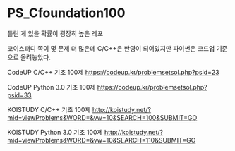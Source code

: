 # PS_Cfoundation100

틀린 게 있을 확률이 굉장히 높은 레포

코이스터디 쪽이 몇 문제 더 많은데 C/C++은 반영이 되어있지만 파이썬은 코드업 기준으로 올려놓았다.

CodeUP C/C++ 기초 100제
https://codeup.kr/problemsetsol.php?psid=23

CodeUP Python 3.0 기초 100제
https://codeup.kr/problemsetsol.php?psid=33

KOISTUDY C/C++ 기초 100제
http://koistudy.net/?mid=viewProblems&WORD=&vw=10&SEARCH=100&SUBMIT=GO

KOISTUDY Python 3.0 기초 100제
http://koistudy.net/?mid=viewProblems&WORD=&vw=10&SEARCH=110&SUBMIT=GO
